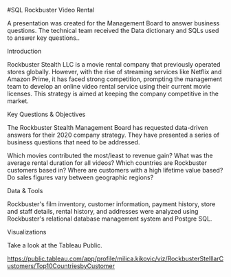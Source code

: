   #SQL Rockbuster Video Rental
<p>A presentation was created for the Management Board to answer business questions. The technical team received the Data dictionary and SQLs used to answer key questions..</p>
<p>Introduction</p>
<p>Rockbuster Stealth LLC is a movie rental company that previously operated stores globally. However, with the rise of streaming services like Netflix and Amazon Prime, it has faced strong competition, prompting the management team to develop an online video rental service using their current movie licenses. This strategy is aimed at keeping the company competitive in the market.</p>
<p>Key Questions &amp; Objectives</p>
<p>The Rockbuster Stealth Management Board has requested data-driven answers for their 2020 company strategy. They have presented a series of business questions that need to be addressed.</p>
<p>Which movies contributed the most/least to revenue gain?
What was the average rental duration for all videos?
Which countries are Rockbuster customers based in?
Where are customers with a high lifetime value based?
Do sales figures vary between geographic regions?</p>
<p>Data &amp; Tools</p>
<p>Rockbuster&#39;s film inventory, customer information, payment history, store and staff details, rental history, and addresses were analyzed using Rockbuster&#39;s relational database management system and Postgre SQL.</p>
<p>Visualizations</p>
<p>Take a look at the Tableau Public.</p>
<p><a href="https://public.tableau.com/app/profile/milica.kikovic/viz/RockbusterStelllarCustomers/Top10CountriesbyCustomer">https://public.tableau.com/app/profile/milica.kikovic/viz/RockbusterStelllarCustomers/Top10CountriesbyCustomer</a></p>
